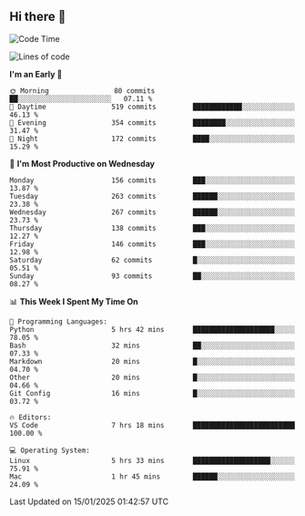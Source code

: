## Hi there 👋

<!--
**Wangmerlyn/Wangmerlyn** is a ✨ _special_ ✨ repository because its `README.md` (this file) appears on your GitHub profile.

Here are some ideas to get you started:

- 🔭 I’m currently working on ...
- 🌱 I’m currently learning ...
- 👯 I’m looking to collaborate on ...
- 🤔 I’m looking for help with ...
- 💬 Ask me about ...
- 📫 How to reach me: ...
- 😄 Pronouns: ...
- ⚡ Fun fact: ...
-->
<!--START_SECTION:waka-->
![Code Time](http://img.shields.io/badge/Code%20Time-7%20hrs%2027%20mins-blue)

![Lines of code](https://img.shields.io/badge/From%20Hello%20World%20I%27ve%20Written-8.2%20million%20lines%20of%20code-blue)

**I'm an Early 🐤** 

```text
🌞 Morning                80 commits          ██░░░░░░░░░░░░░░░░░░░░░░░   07.11 % 
🌆 Daytime                519 commits         ████████████░░░░░░░░░░░░░   46.13 % 
🌃 Evening                354 commits         ████████░░░░░░░░░░░░░░░░░   31.47 % 
🌙 Night                  172 commits         ████░░░░░░░░░░░░░░░░░░░░░   15.29 % 
```
📅 **I'm Most Productive on Wednesday** 

```text
Monday                   156 commits         ███░░░░░░░░░░░░░░░░░░░░░░   13.87 % 
Tuesday                  263 commits         ██████░░░░░░░░░░░░░░░░░░░   23.38 % 
Wednesday                267 commits         ██████░░░░░░░░░░░░░░░░░░░   23.73 % 
Thursday                 138 commits         ███░░░░░░░░░░░░░░░░░░░░░░   12.27 % 
Friday                   146 commits         ███░░░░░░░░░░░░░░░░░░░░░░   12.98 % 
Saturday                 62 commits          █░░░░░░░░░░░░░░░░░░░░░░░░   05.51 % 
Sunday                   93 commits          ██░░░░░░░░░░░░░░░░░░░░░░░   08.27 % 
```


📊 **This Week I Spent My Time On** 

```text
💬 Programming Languages: 
Python                   5 hrs 42 mins       ████████████████████░░░░░   78.05 % 
Bash                     32 mins             ██░░░░░░░░░░░░░░░░░░░░░░░   07.33 % 
Markdown                 20 mins             █░░░░░░░░░░░░░░░░░░░░░░░░   04.70 % 
Other                    20 mins             █░░░░░░░░░░░░░░░░░░░░░░░░   04.66 % 
Git Config               16 mins             █░░░░░░░░░░░░░░░░░░░░░░░░   03.72 % 

🔥 Editors: 
VS Code                  7 hrs 18 mins       █████████████████████████   100.00 % 

💻 Operating System: 
Linux                    5 hrs 33 mins       ███████████████████░░░░░░   75.91 % 
Mac                      1 hr 45 mins        ██████░░░░░░░░░░░░░░░░░░░   24.09 % 
```


 Last Updated on 15/01/2025 01:42:57 UTC
<!--END_SECTION:waka-->
